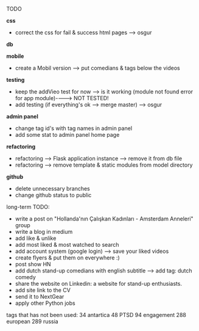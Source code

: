 TODO

**css**
* correct the css for fail & success html pages --> osgur

**db**

**mobile**
* create a Mobil version —> put comedians & tags below the videos
  
**testing**
* keep the addVieo test for now --> is it working (module not found error for app module)----> NOT TESTED!
* add testing (if everything's ok --> merge master) --> osgur
  
**admin panel**
* change tag id's with tag names in admin panel
* add some stat to admin panel home page
   
**refactoring**
* refactoring --> Flask application instance --> remove it from db file 
* refactoring --> remove template & static modules from model directory

**github**
* delete unnecessary branches
* change github status to public



long-term TODO:
* write a post on "Hollanda'nın Çalışkan Kadınları - Amsterdam Anneleri" group
* write a blog in medium
* add like & unlike
* add most liked & most watched to search
* add account system (google login) --> save your liked videos
* create flyers & put them on everywhere :)
* post show HN
* add dutch stand-up comedians with english subtitle --> add tag: dutch comedy
* share the website on Linkedin: a website for stand-up enthusiasts.
* add site link to the CV 
* send it to NextGear 
* apply other Python jobs


tags that has not been used:
34 antartica
48 PTSD
94 engagement
288 european
289 russia



